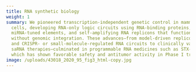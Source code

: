 ```yaml
---
title: RNA synthetic biology
weight: 1
summary: We pioneered transcription-independent genetic control in mammalian
  cells, developing RNA-only logic circuits using RNA-binding proteins,
  miRNA-tuned elements, and self-amplifying RNA replicons that function in vivo
  without genomic integration. These advances—from model-driven replicon design
  and CRISPR- or small-molecule-regulated RNA circuits to clinically validated
  saRNA therapies—culminated in programmable RNA medicines such as STX-001,
  which has shown favorable safety and antitumor activity in Phase I trials.
image: /uploads/43018_2020_95_fig3_html-copy.jpg
---
```


